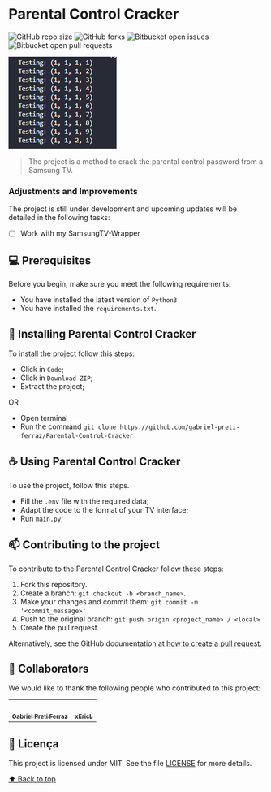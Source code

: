 # Parental Control Cracker

![GitHub repo size](https://img.shields.io/github/repo-size/gabriel-preti-ferraz/Parental-Control-Cracker?style=for-the-badge)
![GitHub forks](https://img.shields.io/github/forks/gabriel-preti-ferraz/Parental-Control-Cracker?style=for-the-badge)
![Bitbucket open issues](https://img.shields.io/bitbucket/issues/gabriel-preti-ferraz/Parental-Control-Cracker?style=for-the-badge)
![Bitbucket open pull requests](https://img.shields.io/bitbucket/pr-raw/gabriel-preti-ferraz/Parental-Control-Cracker?style=for-the-badge)

<img src="example.png">

> The project is a method to crack the parental control password from a Samsung TV.

### Adjustments and Improvements

The project is still under development and upcoming updates will be detailed in the following tasks:

- [ ] Work with my SamsungTV-Wrapper

## 💻 Prerequisites

Before you begin, make sure you meet the following requirements:
* You have installed the latest version of `Python3`
* You have installed the `requirements.txt`.

## 🚀 Installing Parental Control Cracker

To install the project follow this steps:

* Click in `Code`;
* Click in `Download ZIP`;
* Extract the project;

OR

* Open terminal
* Run the command `git clone https://github.com/gabriel-preti-ferraz/Parental-Control-Cracker`

## ☕ Using Parental Control Cracker

To use the project, follow this steps.

* Fill the `.env` file with the required data;
* Adapt the code to the format of your TV interface;
* Run `main.py`;

## 📫 Contributing to the project
To contribute to the Parental Control Cracker follow these steps:

1. Fork this repository.
2. Create a branch: `git checkout -b <branch_name>`.
3. Make your changes and commit them: `git commit -m '<commit_message>'`
4. Push to the original branch: `git push origin <project_name> / <local>`
5. Create the pull request.


Alternatively, see the GitHub documentation at
[how to create a pull request](https://help.github.com/en/github/collaborating-with-issues-and-pull-requests/creating-a-pull-request).

## 🤝 Collaborators

We would like to thank the following people who contributed to this project:

<table>
  <tr>
    <td align="center">
      <a href="https://github.com/gabriel-preti-ferraz/">
        <img src="https://avatars.githubusercontent.com/u/125829214?v=4" width="100px;" alt=""/><br>
        <sub>
          <b>Gabriel Preti Ferraz</b>
        </sub>
      </a>
    </td>
    <td align="center">
      <a href="https://github.com/xEricL">
        <img src="https://avatars.githubusercontent.com/u/37921711?v=4" width="100px;" alt=""/><br>
        <sub>
          <b>xEricL</b>
        </sub>
      </a>
    </td>
    </td>
  </tr>
</table>

## 📝 Licença

This project is licensed under MIT. See the file [LICENSE](LICENSE.md) for more details.

[⬆ Back to top](#parental-control-cracker)<br>
